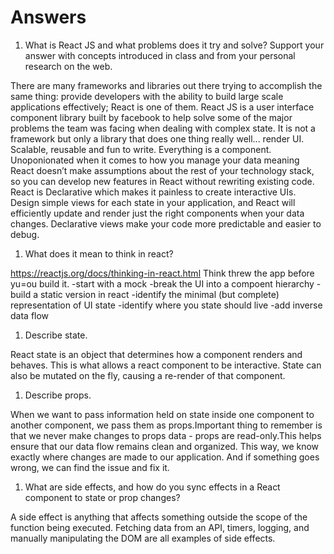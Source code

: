 # Answers

1. What is React JS and what problems does it try and solve? Support your answer
   with concepts introduced in class and from your personal research on the web.

There are many frameworks and libraries out there trying to accomplish the same
thing: provide developers with the ability to build large scale applications
effectively; React is one of them. React JS is a user interface component
library built by facebook to help solve some of the major problems the team was
facing when dealing with complex state. It is not a framework but only a library
that does one thing really well... render UI. Scalable, reusable and fun to
write. Everything is a component. Unoponionated when it comes to how you manage
your data meaning React doesn’t make assumptions about the rest of your
technology stack, so you can develop new features in React without rewriting
existing code. React is Declarative which makes it painless to create
interactive UIs. Design simple views for each state in your application, and
React will efficiently update and render just the right components when your
data changes. Declarative views make your code more predictable and easier to
debug.

1. What does it mean to think in react?

https://reactjs.org/docs/thinking-in-react.html Think threw the app before yu=ou
build it. -start with a mock -break the UI into a compoent hierarchy -build a
static version in react -identify the minimal (but complete) representation of
UI state -identify where you state should live -add inverse data flow

1. Describe state.

React state is an object that determines how a component renders and behaves.
This is what allows a react component to be interactive. State can also be
mutated on the fly, causing a re-render of that component.

1. Describe props.

When we want to pass information held on state inside one component to another
component, we pass them as props.Important thing to remember is that we never
make changes to props data - props are read-only.This helps ensure that our data
flow remains clean and organized. This way, we know exactly where changes are
made to our application. And if something goes wrong, we can find the issue and
fix it.

1. What are side effects, and how do you sync effects in a React component to
   state or prop changes?

A side effect is anything that affects something outside the scope of the
function being executed. Fetching data from an API, timers, logging, and
manually manipulating the DOM are all examples of side effects.
